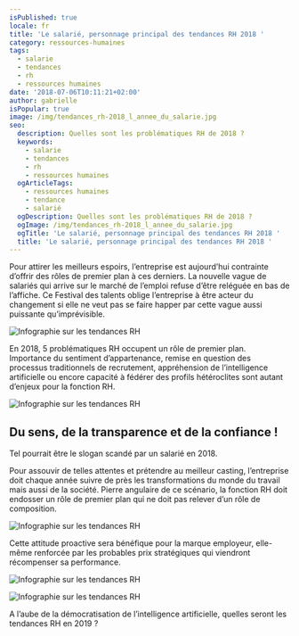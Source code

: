 ```yaml
---
isPublished: true
locale: fr
title: 'Le salarié, personnage principal des tendances RH 2018 '
category: ressources-humaines
tags:
  - salarie
  - tendances
  - rh
  - ressources humaines
date: '2018-07-06T10:11:21+02:00'
author: gabrielle
isPopular: true
image: /img/tendances_rh-2018_l_annee_du_salarie.jpg
seo:
  description: Quelles sont les problématiques RH de 2018 ?
  keywords:
    - salarie
    - tendances
    - rh
    - ressources humaines
  ogArticleTags:
    - ressources humaines
    - tendance
    - salarié
  ogDescription: Quelles sont les problématiques RH de 2018 ?
  ogImage: /img/tendances_rh-2018_l_annee_du_salarie.jpg
  ogTitle: 'Le salarié, personnage principal des tendances RH 2018 '
  title: 'Le salarié, personnage principal des tendances RH 2018 '
---
```

Pour attirer les meilleurs espoirs, l’entreprise est aujourd’hui contrainte d’offrir des rôles de premier plan à ces derniers. La nouvelle vague de salariés qui arrive sur le marché de l’emploi refuse d’être reléguée en bas de l’affiche. Ce Festival des talents oblige l’entreprise à être acteur du changement si elle ne veut pas se faire happer par cette vague aussi puissante qu’imprévisible. 

![Infographie sur les tendances RH](/img/infographie-2-01.png)

En 2018, 5 problématiques RH occupent un rôle de premier plan. Importance du sentiment d’appartenance, remise en question des processus traditionnels de recrutement, appréhension de l’intelligence artificielle ou encore capacité à fédérer des profils hétéroclites sont autant d’enjeux pour la fonction RH.

![Infographie sur les tendances RH](/img/infographie-2-02.png)

## Du sens, de la transparence et de la confiance !

Tel pourrait être le slogan scandé par un salarié en 2018. 

Pour assouvir de telles attentes et prétendre au meilleur casting, l’entreprise doit chaque année suivre de près les transformations du monde du travail mais aussi de la société. Pierre angulaire de ce scénario, la fonction RH doit endosser un rôle de premier plan qui ne doit pas relever d’un rôle de composition. 

![Infographie sur les tendances RH](/img/infographie-2-03.png)

Cette attitude proactive sera bénéfique pour la marque employeur, elle-même renforcée par les probables prix stratégiques qui viendront récompenser sa performance. 

![Infographie sur les tendances RH](/img/infographie-2-04.png)

![Infographie sur les tendances RH ](/img/infographie-2-05.png)

A l’aube de la démocratisation de l’intelligence artificielle, quelles seront les tendances RH en 2019 ?
